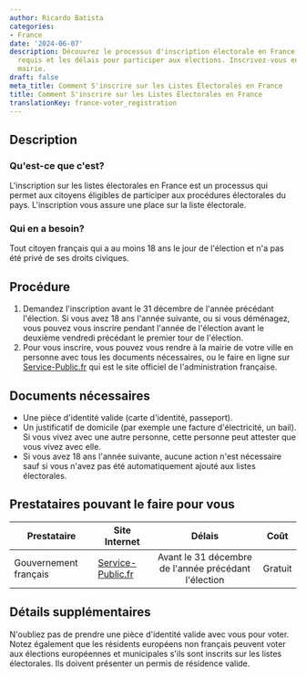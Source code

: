 ```yaml
---
author: Ricardo Batista
categories:
- France
date: '2024-06-07'
description: Découvrez le processus d'inscription électorale en France, les documents
  requis et les délais pour participer aux élections. Inscrivez-vous en ligne ou en
  mairie.
draft: false
meta_title: Comment S'inscrire sur les Listes Électorales en France
title: Comment S'inscrire sur les Listes Électorales en France
translationKey: france-voter_registration
---
```



## Description
### Qu'est-ce que c'est?
L'inscription sur les listes électorales en France est un processus qui permet aux citoyens éligibles de participer aux procédures électorales du pays. L'inscription vous assure une place sur la liste électorale.

### Qui en a besoin?
Tout citoyen français qui a au moins 18 ans le jour de l'élection et n'a pas été privé de ses droits civiques.

## Procédure
1. Demandez l'inscription avant le 31 décembre de l'année précédant l'élection. Si vous avez 18 ans l'année suivante, ou si vous déménagez, vous pouvez vous inscrire pendant l'année de l'élection avant le deuxième vendredi précédant le premier tour de l'élection.
2. Pour vous inscrire, vous pouvez vous rendre à la mairie de votre ville en personne avec tous les documents nécessaires, ou le faire en ligne sur [Service-Public.fr](https://www.service-public.fr/particuliers/vosdroits/R16396) qui est le site officiel de l'administration française.

## Documents nécessaires
- Une pièce d'identité valide (carte d'identité, passeport).
- Un justificatif de domicile (par exemple une facture d'électricité, un bail). Si vous vivez avec une autre personne, cette personne peut attester que vous vivez avec elle.
- Si vous avez 18 ans l'année suivante, aucune action n'est nécessaire sauf si vous n'avez pas été automatiquement ajouté aux listes électorales.

## Prestataires pouvant le faire pour vous

| Prestataire        |     Site Internet     |     Délais    |       Coût      |
| --------------- | --------------- |  :-------------: | :-------------: |
| Gouvernement français      |  [Service-Public.fr](https://www.service-public.fr/particuliers/vosdroits/R16396)       |      Avant le 31 décembre de l'année précédant l'élection     |        Gratuit       |

## Détails supplémentaires
N'oubliez pas de prendre une pièce d'identité valide avec vous pour voter. Notez également que les résidents européens non français peuvent voter aux élections européennes et municipales s'ils sont inscrits sur les listes électorales. Ils doivent présenter un permis de résidence valide.